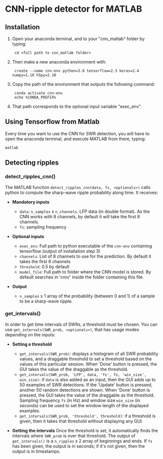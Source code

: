 # CNN-ripple detector for MATLAB



## Installation

1. Open your anaconda terminal, and to your "cnn_matlab" folder by typing:

		cd <full path to cnn_matlab folder>

2. Then make a new anaconda environment with:

		create --name cnn-env python=3.8 tensorflow=2.3 keras=2.4 numpy=1.18 h5py=2.10

3. Copy the path of the environment that outputs the following command:

		conda activate cnn-env
		echo %CONDA_PREFIX%

4. That path corresponds to the optional input variable "exec_env".


## Using Tensorflow from Matlab

Every time you want to use the CNN for SWR detection, you will have to open the anaconda terminal, and execute MATLAB from there, typing:
	
	matlab


## Detecting ripples

### detect_ripples_cnn()

The MATLAB function `detect_ripples_cnn(data, fs, <optionals>)` calls python to compute the sharp-wave ripple probability along time. It receives:

* **Mandatory inputs**
	- `data`: `n_samples` x `n_channels`. LFP data (in double format). As the CNN works with 8 channels, by default it will take the first 8 channels.
	- `fs`: sampling frequency

* **Optional inputs**
	- `exec_env`: Full path to python executable of the `cnn-env` containing tensorflow (output of installation step 3)
	- `channels`: List of 8 channels to use for the prediction. By default it takes the first 8 channels
	- `threshold`: 0.5 by default
	- `model_file`: Full path to folder where the CNN model is stored. By default searches in 'cnn/' inside the folder containing this file.

* **Output**
	- `n_samples` x 1 array of the probability (between 0 and 1) of a sample to be a sharp-wave ripple.


### get_intervals()

In order to get time intervals of SWRs, a threshold must be chosen. You can use `get_intervals(SWR_prob, <optionals>)`, that has usage modes depending on the inputs:

* **Setting a threshold**
	- `get_intervals(SWR_prob)`: displays a histogram of all SWR probability values, and a draggable threshold to set a threshold based on the values of this particular session. When 'Done' button is pressed, the GUI takes the value of the draggable as the threshold.
	- `get_intervals(SWR_prob, 'LFP', data, 'fs', fs, 'win_size', win_size)`: if `data` is also added as an input, then the GUI adds up to 50 examples of SWR detections. If the 'Update' button is pressed, another 50 random detections are shown. When 'Done' button is pressed, the GUI takes the value of the draggable as the threshold. Sampling frequency `fs` (in Hz) and window size `win_size` (in seconds) can be used to set the window length of the displayed examples.
	- `get_intervals(SWR_prob, 'threshold', threshold)`: if a threshold is given, then it takes that threshold without displaying any GUI.

* **Getting the intervals**
	Once the threshold is set, it automatically finds the intervals where `SWR_prob` is over that threshold. The output of `get_intervals()` is a `n_ripples` x 2 array of beginnings and ends. If `fs` has been given, the output is in seconds; if it's not given, then the output is in timestamps.


